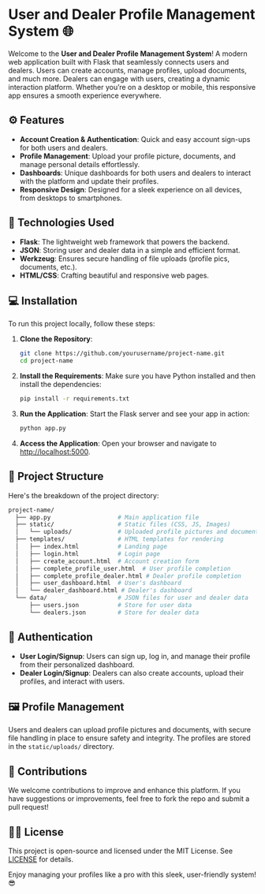 # User and Dealer Profile Management System 🌐

Welcome to the **User and Dealer Profile Management System**! A modern web application built with Flask that seamlessly connects users and dealers. Users can create accounts, manage profiles, upload documents, and much more. Dealers can engage with users, creating a dynamic interaction platform. Whether you’re on a desktop or mobile, this responsive app ensures a smooth experience everywhere.

## ⚙️ Features

- **Account Creation & Authentication**: Quick and easy account sign-ups for both users and dealers.
- **Profile Management**: Upload your profile picture, documents, and manage personal details effortlessly.
- **Dashboards**: Unique dashboards for both users and dealers to interact with the platform and update their profiles.
- **Responsive Design**: Designed for a sleek experience on all devices, from desktops to smartphones.

## 🚀 Technologies Used

- **Flask**: The lightweight web framework that powers the backend.
- **JSON**: Storing user and dealer data in a simple and efficient format.
- **Werkzeug**: Ensures secure handling of file uploads (profile pics, documents, etc.).
- **HTML/CSS**: Crafting beautiful and responsive web pages.

## 💻 Installation

To run this project locally, follow these steps:

1. **Clone the Repository**:
    ```bash
    git clone https://github.com/yourusername/project-name.git
    cd project-name
    ```

2. **Install the Requirements**:
    Make sure you have Python installed and then install the dependencies:
    ```bash
    pip install -r requirements.txt
    ```

3. **Run the Application**:
    Start the Flask server and see your app in action:
    ```bash
    python app.py
    ```

4. **Access the Application**:
    Open your browser and navigate to [http://localhost:5000](http://localhost:5000).

## 📁 Project Structure

Here's the breakdown of the project directory:

```bash
project-name/
  ├── app.py                   # Main application file
  ├── static/                  # Static files (CSS, JS, Images)
  │   └── uploads/             # Uploaded profile pictures and documents
  ├── templates/               # HTML templates for rendering
  │   ├── index.html           # Landing page
  │   ├── login.html           # Login page
  │   ├── create_account.html  # Account creation form
  │   ├── complete_profile_user.html  # User profile completion
  │   ├── complete_profile_dealer.html # Dealer profile completion
  │   ├── user_dashboard.html  # User's dashboard
  │   └── dealer_dashboard.html # Dealer's dashboard
  └── data/                    # JSON files for user and dealer data
      ├── users.json           # Store for user data
      └── dealers.json         # Store for dealer data
```

## 🔐 Authentication

- **User Login/Signup**: Users can sign up, log in, and manage their profile from their personalized dashboard.
- **Dealer Login/Signup**: Dealers can also create accounts, upload their profiles, and interact with users.

## 🖼️ Profile Management

Users and dealers can upload profile pictures and documents, with secure file handling in place to ensure safety and integrity. The profiles are stored in the `static/uploads/` directory.

## 🌱 Contributions

We welcome contributions to improve and enhance this platform. If you have suggestions or improvements, feel free to fork the repo and submit a pull request!

## 👨‍💻 License

This project is open-source and licensed under the MIT License. See [LICENSE](LICENSE) for details.

Enjoy managing your profiles like a pro with this sleek, user-friendly system! 😎
